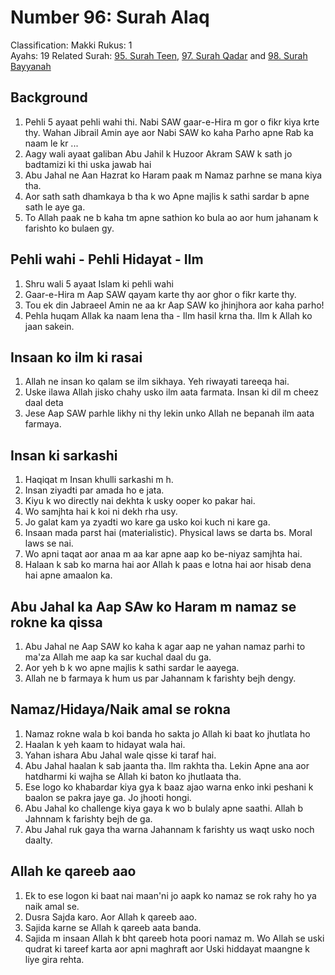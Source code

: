 # Number 96: Surah Alaq

Classification: Makki
Rukus: 1  
Ayahs: 19
Related Surah: [95. Surah Teen](95_Surah_Teen.md), [97. Surah Qadar](97_Surah_Qadar.md) and [98. Surah Bayyanah](98_Surah_Bayyanah.md)

## Background

1. Pehli 5 ayaat pehli wahi thi. Nabi SAW gaar-e-Hira m gor o fikr kiya krte thy. Wahan Jibrail Amin aye aor Nabi SAW ko kaha Parho apne Rab ka naam le kr ...
2. Aagy wali ayaat galiban Abu Jahil k Huzoor Akram SAW k sath jo badtamizi ki thi uska jawab hai
3. Abu Jahal ne Aan Hazrat ko Haram paak m Namaz parhne se mana kiya tha. 
4. Aor sath sath dhamkaya b tha k wo Apne majlis k sathi sardar b apne sath le aye ga.
5. To Allah paak ne b kaha tm apne sathion ko bula ao aor hum jahanam k farishto ko bulaen gy.

## Pehli wahi - Pehli Hidayat - Ilm

1. Shru wali 5 ayaat Islam ki pehli wahi
2. Gaar-e-Hira m Aap SAW qayam karte thy aor ghor o fikr karte thy.
3. Tou ek din Jabraeel Amin ne aa kr Aap SAW ko jhinjhora aor kaha parho! 
4. Pehla huqam Allak ka naam lena tha - Ilm hasil krna tha. Ilm k Allah ko jaan sakein.

## Insaan ko ilm ki rasai

1. Allah ne insan ko qalam se ilm sikhaya. Yeh riwayati tareeqa hai.
2. Uske ilawa Allah jisko chahy usko ilm aata farmata. Insan ki dil m cheez daal deta
3. Jese Aap SAW parhle likhy ni thy lekin unko Allah ne bepanah ilm aata farmaya.

## Insan ki sarkashi 

1. Haqiqat m Insan khulli sarkashi m h.
2. Insan ziyadti par amada ho e jata.
3. Kiyu k wo directly nai dekhta k usky ooper ko pakar hai.
4. Wo samjhta hai k koi ni dekh rha usy.
5. Jo galat kam ya zyadti wo kare ga usko koi kuch ni kare ga.
6. Insaan mada parst hai (materialistic). Physical laws se darta bs. Moral laws se nai.
7. Wo apni taqat aor anaa m aa kar apne aap ko be-niyaz samjhta hai.
8. Halaan k sab ko marna hai aor Allah k paas e lotna hai aor hisab dena hai apne amaalon ka.

## Abu Jahal ka Aap SAw ko Haram m namaz se rokne ka qissa

1. Abu Jahal ne Aap SAW ko kaha k agar aap ne yahan namaz parhi to ma'za Allah me aap ka sar kuchal daal du ga.
2. Aor yeh b k wo apne majlis k sathi sardar le aayega.
3. Allah ne b farmaya k hum us par Jahannam k farishty bejh dengy.

## Namaz/Hidaya/Naik amal se rokna

1. Namaz rokne wala b koi banda ho sakta jo Allah ki baat ko jhutlata ho
2. Haalan k yeh kaam to hidayat wala hai.
3. Yahan ishara Abu Jahal wale qisse ki taraf hai.
4. Abu Jahal haalan k sab jaanta tha. Ilm rakhta tha. Lekin Apne ana aor hatdharmi ki wajha se Allah ki baton ko jhutlaata tha.
5. Ese logo ko khabardar kiya gya k baaz ajao warna enko inki peshani k baalon se pakra jaye ga. Jo jhooti hongi.
6. Abu Jahal ko challenge kiya gaya k wo b bulaly apne saathi. Allah b Jahnnam k farishty bejh de ga.
7. Abu Jahal ruk gaya tha warna Jahannam k farishty us waqt usko noch daalty.

## Allah ke qareeb aao

1. Ek to ese logon ki baat nai maan'ni jo aapk ko namaz se rok rahy ho ya naik amal se.
2. Dusra Sajda karo. Aor Allah k qareeb aao.
3. Sajida karne se Allah k qareeb aata banda.
4. Sajida m insaan Allah k bht qareeb hota poori namaz m. Wo Allah se uski qudrat ki tareef karta aor apni maghraft aor Uski hiddayat maangne k liye gira rehta.
